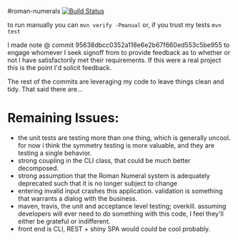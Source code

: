 #roman-numerals [![Build Status](https://travis-ci.org/matyb/roman-numerals.png?branch=master)](https://travis-ci.org/matyb/roman-numerals)

to run manually you can
```mvn verify -Pmanual```
or, if you trust my tests
```mvn test```

I made note @ commit 95638dbcc0352a118e6e2b67f660ed553c5be955 to engage whomever I seek signoff from to provide feedback as to whether or not I have satisfactorily met their requirements. If this were a real project this is the point I'd solicit feedback.

The rest of the commits are leveraging my code to leave things clean and tidy. That said there are...

Remaining Issues:
=================
* the unit tests are testing more than one thing, which is generally uncool. for now i think the symmetry testing is more valuable, and they are testing a single behavior.
* strong coupling in the CLI class, that could be much better decomposed.
* strong assumption that the Roman Numeral system is adequately deprecated such that it is no longer subject to change
* entering invalid input crashes this application. validation is something that warrants a dialog with the business.
* maven, travis, the unit and acceptance level testing; overkill. assuming developers will ever need to do something with this code, I feel they'll either be grateful or indifferent.
* front end is CLI, REST + shiny SPA would could be cool probably. 
